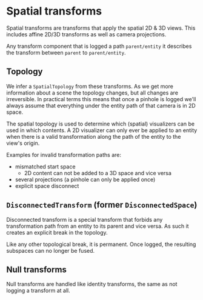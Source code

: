 # Spatial transforms

Spatial transforms are transforms that apply the spatial 2D & 3D views.
This includes affine 2D/3D transforms as well as camera projections.

Any transform component that is logged a path `parent/entity` it describes the
transform between `parent` to `parent/entity`.


## Topology
We infer a `SpatialTopology` from these transforms.
As we get more information about a scene the topology changes, but all changes are irreversible.
In practical terms this means that once a pinhole is logged we'll always assume that everything under
the entity path of that camera is in 2D space.

The spatial topology is used to determine which (spatial) visualizers can be used in which contents.
A 2D visualizer can only ever be applied to an entity when there is a valid transformation
along the path of the entity to the view's origin.

Examples for invalid transformation paths are:
* mismatched start space
  * 2D content can not be added to a 3D space and vice versa
* several projections (a pinhole can only be applied once)
* explicit space disconnect

## `DisconnectedTransform` (former `DisconnectedSpace`)
Disconnected transform is a special transform that forbids any transformation path
from an entity to its parent and vice versa.
As such it creates an explicit break in the topology.

Like any other topological break, it is permanent. Once logged, the resulting subspaces can no longer be fused.

## Null transforms
Null transforms are handled like identity transforms, the same as not logging a transform at all.
